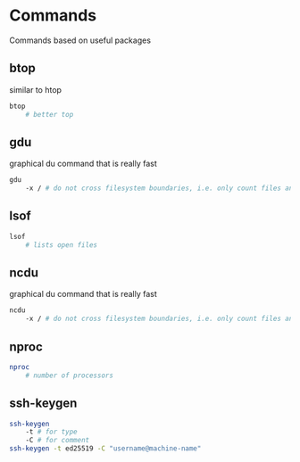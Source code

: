 # Commands

Commands based on useful packages

## btop

similar to htop

```bash
btop
    # better top
```

## gdu

graphical du command that is really fast

```bash
gdu 
    -x / # do not cross filesystem boundaries, i.e. only count files and directories on the same filesystem as the directory being scanned.
```

## lsof

```bash
lsof
    # lists open files
```

## ncdu

graphical du command that is really fast

```bash
ncdu 
    -x / # do not cross filesystem boundaries, i.e. only count files and directories on the same filesystem as the directory being scanned.
```

## nproc

```bash
nproc
    # number of processors
```

## ssh-keygen

```bash
ssh-keygen
    -t # for type
    -C # for comment
ssh-keygen -t ed25519 -C "username@machine-name"
```
